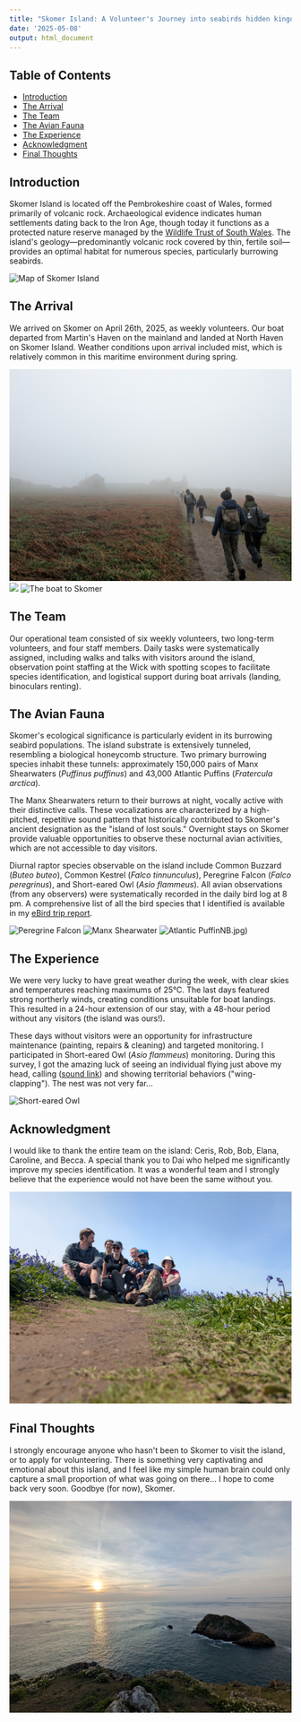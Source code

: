 ```yaml
---
title: "Skomer Island: A Volunteer's Journey into seabirds hidden kingdom"
date: '2025-05-08'
output: html_document
---
```


## Table of Contents
- [Introduction](#introduction)
- [The Arrival](#the-arrival)
- [The Team](#the-team)
- [The Avian Fauna](#the-avian-fauna)
- [The Experience](#the-experience)
- [Acknowledgment](#acknowledgment)
- [Final Thoughts](#final-thoughts)

## Introduction
Skomer Island is located off the Pembrokeshire coast of Wales, formed primarily of volcanic rock. Archaeological evidence indicates human settlements dating back to the Iron Age, though today it functions as a protected nature reserve managed by the [Wildlife Trust of South Wales](https://www.welshwildlife.org/). The island's geology—predominantly volcanic rock covered by thin, fertile soil—provides an optimal habitat for numerous species, particularly burrowing seabirds.

![Map of Skomer Island](Skomer_map.jpg)

## The Arrival
We arrived on Skomer on April 26th, 2025, as weekly volunteers. Our boat departed from Martin's Haven on the mainland and landed at North Haven on Skomer Island. Weather conditions upon arrival included mist, which is relatively common in this maritime environment during spring.

![Misty arrival at Skomer](mist.jpg)
<img src="mist.png" width="662" />
![The boat to Skomer](boat.jpg)

## The Team
Our operational team consisted of six weekly volunteers, two long-term volunteers, and four staff members. Daily tasks were systematically assigned, including walks and talks with visitors around the island, observation point staffing at the Wick with spotting scopes to facilitate species identification, and logistical support during boat arrivals (landing, binoculars renting).

## The Avian Fauna
Skomer's ecological significance is particularly evident in its burrowing seabird populations. The island substrate is extensively tunneled, resembling a biological honeycomb structure. Two primary burrowing species inhabit these tunnels: approximately 150,000 pairs of Manx Shearwaters (*Puffinus puffinus*) and 43,000 Atlantic Puffins (*Fratercula arctica*).

The Manx Shearwaters return to their burrows at night, vocally active with their distinctive calls. These vocalizations are characterized by a high-pitched, repetitive sound pattern that historically contributed to Skomer's ancient designation as the "island of lost souls." Overnight stays on Skomer provide valuable opportunities to observe these nocturnal avian activities, which are not accessible to day visitors.

Diurnal raptor species observable on the island include Common Buzzard (*Buteo buteo*), Common Kestrel (*Falco tinnunculus*), Peregrine Falcon (*Falco peregrinus*), and Short-eared Owl (*Asio flammeus*). All avian observations (from any observers) were systematically recorded in the daily bird log at 8 pm. A comprehensive list of all the bird species that I identified is available in my [eBird trip report](https://ebird.org/tripreport/360210).

![Peregrine Falcon](peregrine.jpg)
![Manx Shearwater](manx.jpg)
![Atlantic Puffin](Puffin)NB.jpg)

## The Experience
We were very lucky to have great weather during the week, with clear skies and temperatures reaching maximums of 25°C. The last days featured strong northerly winds, creating conditions unsuitable for boat landings. This resulted in a 24-hour extension of our stay, with a 48-hour period without any visitors (the island was ours!).

These days without visitors were an opportunity for infrastructure maintenance (painting, repairs & cleaning) and targeted monitoring. I participated in Short-eared Owl (*Asio flammeus*) monitoring. During this survey, I got the amazing luck of seeing an individual flying just above my head, calling ([sound link](owl_call.mp3)) and showing territorial behaviors ("wing-clapping"). The nest was not very far...

![Short-eared Owl](owl.jpg)

## Acknowledgment
I would like to thank the entire team on the island: Ceris, Rob, Bob, Elana, Caroline, and Becca. A special thank you to Dai who helped me significantly improve my species identification. It was a wonderful team and I strongly believe that the experience would not have been the same without you.

![The Skomer Team](the_team.jpg)

## Final Thoughts
I strongly encourage anyone who hasn't been to Skomer to visit the island, or to apply for volunteering. There is something very captivating and emotional about this island, and I feel like my simple human brain could only capture a small proportion of what was going on there... I hope to come back very soon. Goodbye (for now), Skomer.

![Sunset at Skomer](skomer_sunset.jpg)

